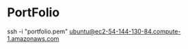 # PortFolio

<!-- Connexion au serveur pour le lancer -->
ssh -i "portfolio.pem" ubuntu@ec2-54-144-130-84.compute-1.amazonaws.com
